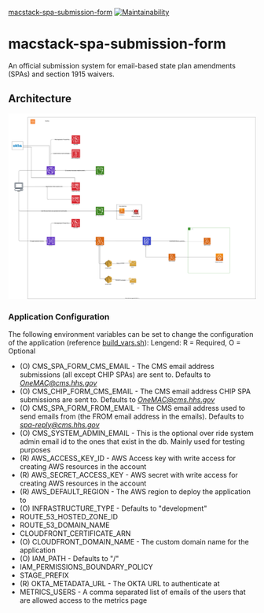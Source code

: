 [macstack-spa-submission-form](https://github.com/CMSgov/macstack-spa-submission-form) [![Maintainability](https://api.codeclimate.com/v1/badges/4ad566f3e59e2a003451/maintainability)](https://codeclimate.com/repos/60413fbab8e5b05d5101a9f6/maintainability)

# macstack-spa-submission-form


An official submission system for email-based state plan amendments (SPAs) and section 1915 waivers.

## Architecture

![Architecture Diagram](./.images/architecture.svg?raw=true)

### Application Configuration
The following environment variables can be set to change the configuration of the application (reference [build_vars.sh](./.github/build_vars.sh)):
Lengend: R = Required, O = Optional
* (O) CMS_SPA_FORM_CMS_EMAIL - The CMS email address submissions (all except CHIP SPAs) are sent to.  Defaults to *OneMAC@cms.hhs.gov*
* (O) CMS_CHIP_FORM_CMS_EMAIL - The CMS email address CHIP SPA submissions are sent to.  Defaults to *OneMAC@cms.hhs.gov*
* (O) CMS_SPA_FORM_FROM_EMAIL - The CMS email address used to send emails from (the FROM email address in the emails).  Defaults to *spa-reply@cms.hhs.gov*
* (O) CMS_SYSTEM_ADMIN_EMAIL - This is the optional over ride system admin email id to the ones that exist in the db. Mainly used for testing purposes
* (R) AWS_ACCESS_KEY_ID - AWS Access key with write access for creating AWS resources in the account
* (R) AWS_SECRET_ACCESS_KEY - AWS secret with write access for creating AWS resources in the account
* (R) AWS_DEFAULT_REGION - The AWS region to deploy the application to
* (O) INFRASTRUCTURE_TYPE - Defaults to "development"
* ROUTE_53_HOSTED_ZONE_ID
* ROUTE_53_DOMAIN_NAME
* CLOUDFRONT_CERTIFICATE_ARN
* (O) CLOUDFRONT_DOMAIN_NAME - The custom domain name for the application
* (O) IAM_PATH - Defaults to "/"
* IAM_PERMISSIONS_BOUNDARY_POLICY
* STAGE_PREFIX
* (R) OKTA_METADATA_URL - The OKTA URL to authenticate at
* METRICS_USERS - A comma separated list of emails of the users that are allowed access to the metrics page
